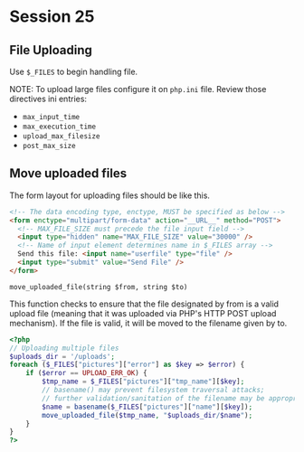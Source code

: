 # Session 25

## File Uploading

Use `$_FILES` to begin handling file.

NOTE: To upload large files configure it on `php.ini` file. Review those directives ini entries:

- `max_input_time`
- `max_execution_time`
- `upload_max_filesize`
- `post_max_size`

## Move uploaded files

The form layout for uploading files should be like this.

```html
<!-- The data encoding type, enctype, MUST be specified as below -->
<form enctype="multipart/form-data" action="__URL__" method="POST">
  <!-- MAX_FILE_SIZE must precede the file input field -->
  <input type="hidden" name="MAX_FILE_SIZE" value="30000" />
  <!-- Name of input element determines name in $_FILES array -->
  Send this file: <input name="userfile" type="file" />
  <input type="submit" value="Send File" />
</form>
```

`move_uploaded_file(string $from, string $to)`

This function checks to ensure that the file designated by from is a valid upload file (meaning that it was uploaded via PHP's HTTP POST upload mechanism). If the file is valid, it will be moved to the filename given by to.

```php
<?php
// Uploading multiple files
$uploads_dir = '/uploads';
foreach ($_FILES["pictures"]["error"] as $key => $error) {
    if ($error == UPLOAD_ERR_OK) {
        $tmp_name = $_FILES["pictures"]["tmp_name"][$key];
        // basename() may prevent filesystem traversal attacks;
        // further validation/sanitation of the filename may be appropriate
        $name = basename($_FILES["pictures"]["name"][$key]);
        move_uploaded_file($tmp_name, "$uploads_dir/$name");
    }
}
?>
```
